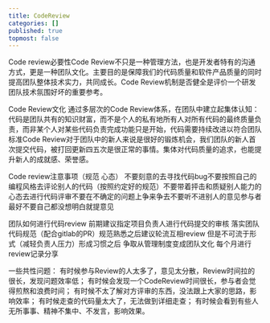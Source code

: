 ```yaml
---
title: CodeReview
categories: []
published: true
topmost: false
---
```


Code review必要性Code 
Review不只是一种管理方法，也是开发者特有的沟通方式，更是一种团队文化。主要目的是保障我们的代码质量和软件产品质量的同时提高团队整体技术实力，共同成长。Code Review机制是否健全是评价一个研发团队技术氛围好坏的重要参考。

Code Review文化
通过多层次的Code Review体系，在团队中建立起集体认知：代码是团队共有的知识财富，而不是个人的私有地所有人对所有代码的最终质量负责，而非某个人对某些代码负责完成功能只是开始，代码需要持续改进以符合团队标准Code Review对于团队中的新人来说是很好的锻炼机会，我们团队的新人首次提交代码，被打回更新四五次是很正常的事情。集体对代码质量的追求，也能提升新人的成就感、荣誉感。

Code review注意事项（规范  心态）
不要刻意的去寻找代码bug不要按照自己的编程风格去评论别人的代码（按照约定好的规范）不要带着抨击和质疑别人能力的心态去进行代码评审不要在不确定的问题上争来争去不要听不进别人的意见参与者最好不要自己都没想明白就提意见

团队如何进行代码review
前期建议指定项目负责人进行代码提交的审核 落实团队代码规范（配合gitlab的PR）规范熟悉之后建议轮流互相review 但是不可流于形式（减轻负责人压力）形成习惯之后 争取从管理制度变成团队文化  每个月进行review记录分享

一些共性问题：
有时候参与Review的人太多了，意见太分散，Review时间拉的很长，发现问题效率低；
有时候会发现一个CodeReview时间很长，参与者会觉得煎熬和浪费时间；
有时候不太了解对方评审的东西，没法跟上大家的思路，影响效率；
有时候走查的代码量太大了，无法做到详细走查；
有时候会看到有些人无所事事、精神不集中、不发言，影响效果。

